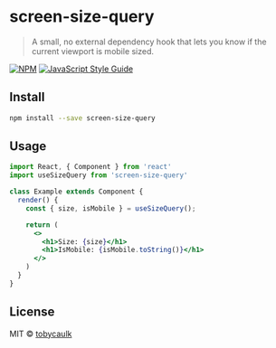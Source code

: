# screen-size-query

> A small, no external dependency hook that lets you know if the current viewport is mobile sized. 

[![NPM](https://img.shields.io/npm/v/screen-size-query.svg)](https://www.npmjs.com/package/screen-size-query) [![JavaScript Style Guide](https://img.shields.io/badge/code_style-standard-brightgreen.svg)](https://standardjs.com)

## Install

```bash
npm install --save screen-size-query
```

## Usage

```jsx
import React, { Component } from 'react'
import useSizeQuery from 'screen-size-query'

class Example extends Component {
  render() {
    const { size, isMobile } = useSizeQuery();

    return (
      <>
        <h1>Size: {size}</h1>
        <h1>IsMobile: {isMobile.toString()}</h1>
      </>
    )
  }
}
```

## License

MIT © [tobycaulk](https://github.com/tobycaulk)

